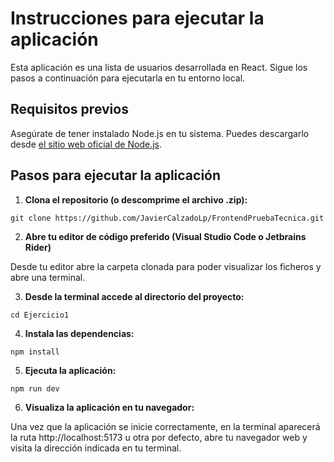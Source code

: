 # Instrucciones para ejecutar la aplicación

Esta aplicación es una lista de usuarios desarrollada en React. Sigue los pasos a continuación para ejecutarla en tu entorno local.

## Requisitos previos

Asegúrate de tener instalado Node.js en tu sistema. Puedes descargarlo desde [el sitio web oficial de Node.js](https://nodejs.org/).

## Pasos para ejecutar la aplicación

1. **Clona el repositorio (o descomprime el archivo .zip):**

``` git clone https://github.com/JavierCalzadoLp/FrontendPruebaTecnica.git ```

2. **Abre tu editor de código preferido (Visual Studio Code o Jetbrains Rider)**

Desde tu editor abre la carpeta clonada para poder visualizar los ficheros y abre una terminal.

3. **Desde la terminal accede al directorio del proyecto:**

``` cd Ejercicio1 ```


4. **Instala las dependencias:**

``` npm install ```

5. **Ejecuta la aplicación:**

``` npm run dev ```


6. **Visualiza la aplicación en tu navegador:**

Una vez que la aplicación se inicie correctamente, en la terminal aparecerá la ruta http://localhost:5173 u otra por defecto, abre tu navegador web y visita la dirección indicada en tu terminal.

